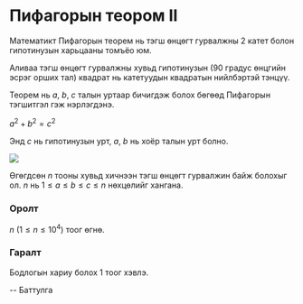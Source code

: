 Пифагорын теором II
===================
Математикт Пифагорын теорем нь тэгш өнцөгт гурвалжны $2$ катет болон гипотинузын
харьцааны томъёо юм.

Аливаа тэгш өнцөгт гурвалжны хувьд гипотинузын ($90$ градус өнцгийн эсрэг орших
тал) квадрат нь катетуудын квадратын нийлбэртэй тэнцүү.

Теорем нь $a$, $b$, $c$ талын уртаар бичигдэж болох бөгөөд Пифагорын тэгшитгэл
гэж нэрлэгдэнэ.

$a^2 + b^2 = c^2$

Энд $c$ нь гипотинузын урт, $a$, $b$ нь хоёр талын урт болно.

![][1]

Өгөгдсөн $n$ тооны хувьд хичнээн тэгш өнцөгт гурвалжин байж болохыг ол. $n$ нь
$1 ≤ a ≤ b ≤ c ≤ n$ нөхцөлийг хангана.


### Оролт
$n$ ($1 ≤ n ≤ 10^4$) тоог өгнө.


### Гаралт
Бодлогын хариу болох $1$ тоог хэвлэ.

  [1]: http://espresso.codeforces.com/9696616220fa6af63d91991be7809cfbe8206e71.png

-- Баттулга

